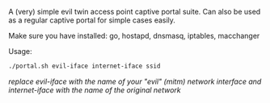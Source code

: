 A (very) simple evil twin access point captive portal suite. Can also be used as a regular captive portal for simple cases easily.

Make sure you have installed: go, hostapd, dnsmasq, iptables, macchanger

Usage: 
```sh
./portal.sh evil-iface internet-iface ssid
```
*replace evil-iface with the name of your "evil" (mitm) network interface and internet-iface with the name of the original network*
